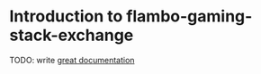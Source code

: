 # Introduction to flambo-gaming-stack-exchange

TODO: write [great documentation](http://jacobian.org/writing/what-to-write/)
